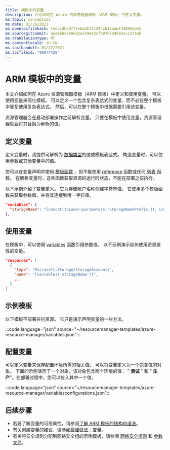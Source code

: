```yaml
---
title: 模板中的变量
description: 介绍如何在 Azure 资源管理器模板 (ARM 模板) 中定义变量。
ms.topic: conceptual
ms.date: 01/26/2021
ms.openlocfilehash: feecc4b5df77e6a3bf51294cb12aabf44899dde5
ms.sourcegitcommit: aaa65bd769eb2e234e42cfb07d7d459a2cc273ab
ms.translationtype: MT
ms.contentlocale: zh-CN
ms.lasthandoff: 01/27/2021
ms.locfileid: "98874428"
---
```

# <a name="variables-in-arm-template"></a>ARM 模板中的变量

本文介绍如何在 Azure 资源管理器模板（ARM 模板）中定义和使用变量。 可以使用变量来简化模板。 可以定义一个包含复杂表达式的变量，而不必在整个模板中重复使用复杂表达式。 然后，可以在整个模板中根据需要引用该变量。

资源管理器会在启动部署操作之前解析变量。 只要在模板中使用变量，资源管理器就会将其替换为解析的值。

## <a name="define-variable"></a>定义变量

定义变量时，请提供可解析为 [数据类型](template-syntax.md#data-types)的值或模板表达式。 构造变量时，可以使用参数或其他变量中的值。

您可以在变量声明中使用 [模板函数](template-functions.md) ，但不能使用 [reference](template-functions-resource.md#reference) 函数或任何 [列表](template-functions-resource.md#list) 函数。 在解析变量时，这些函数获取资源的运行时状态，不能在部署之前执行。

以下示例介绍了变量定义。 它为存储帐户名称创建字符串值。 它使用多个模板函数来获取参数值，并将其连接到唯一字符串。

```json
"variables": {
  "storageName": "[concat(toLower(parameters('storageNamePrefix')), uniqueString(resourceGroup().id))]"
},
```

## <a name="use-variable"></a>使用变量

在模板中，可以使用 [variables](template-functions-deployment.md#variables) 函数引用参数值。 以下示例演示如何使用资源属性的变量。

```json
"resources": [
  {
    "type": "Microsoft.Storage/storageAccounts",
    "name": "[variables('storageName')]",
    ...
  }
]
```

## <a name="example-template"></a>示例模板

以下模板不部署任何资源。 它只是演示声明变量的一些方法。

:::code language="json" source="~/resourcemanager-templates/azure-resource-manager/variables.json":::

## <a name="configuration-variables"></a>配置变量

可以定义变量来保存配置环境所需的相关值。 可以将变量定义为一个包含值的对象。 下面的示例演示了一个对象，该对象包含两个环境的值： " **测试** " 和 " **生产**"。在部署过程中，您可以传入其中一个值。

:::code language="json" source="~/resourcemanager-templates/azure-resource-manager/variablesconfigurations.json":::

## <a name="next-steps"></a>后续步骤

* 若要了解变量的可用属性，请参阅[了解 ARM 模板的结构和语法](template-syntax.md)。
* 有关创建变量的建议，请参阅[最佳做法 - 变量](template-best-practices.md#variables)。
* 有关将安全规则分配到网络安全组的示例模板，请参阅 [网络安全规则](https://github.com/Azure/azure-docs-json-samples/blob/master/azure-resource-manager/multipleinstance/multiplesecurityrules.json) 和 [参数文件](https://github.com/Azure/azure-docs-json-samples/blob/master/azure-resource-manager/multipleinstance/multiplesecurityrules.parameters.json)。
